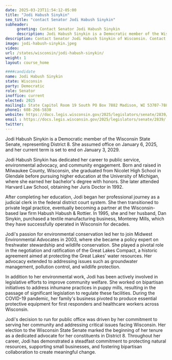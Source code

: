 ```yaml
---
date: 2025-03-23T11:54:12-05:00
title: "Jodi Habush Sinykin"
seo_title: "contact Senator Jodi Habush Sinykin"
subheader:
     greeting: Contact Senator Jodi Habush Sinykin
     description: Jodi Habush Sinykin is a Democratic member of the Wisconsin State Senate, representing District 8. She assumed office on January 6, 2025, and her current term is set to end on January 3, 2029.
description: Contact Senator Jodi Habush Sinykin of Wisconsin. Contact information for Jodi Habush Sinykin includes email address, phone number, and mailing address.
image: jodi-habush-sinykin.jpeg
video:
url: /states/wisconsin/jodi-habush-sinykin/
weight: 1
layout: course_home

####candidate
name: Jodi Habush Sinykin
state: Wisconsin
party: Democratic
role: Senator
inoffice: current
elected: 2025
mailing1: State Capitol Room 19 South PO Box 7882 Madison, WI 53707-7882
phone1: 608-266-5830
website: https://docs.legis.wisconsin.gov/2025/legislators/senate/2839/
email : https://docs.legis.wisconsin.gov/2025/legislators/senate/2839/
twitter: 
---
```

Jodi Habush Sinykin is a Democratic member of the Wisconsin State Senate, representing District 8. She assumed office on January 6, 2025, and her current term is set to end on January 3, 2029.

Jodi Habush Sinykin has dedicated her career to public service, environmental advocacy, and community engagement. Born and raised in Milwaukee County, Wisconsin, she graduated from Nicolet High School in Glendale before pursuing higher education at the University of Michigan, where she earned her bachelor's degree with honors. She later attended Harvard Law School, obtaining her Juris Doctor in 1992.

After completing her education, Jodi began her professional journey as a judicial clerk in the federal district court system. She then transitioned to private legal practice, eventually becoming a partner at the Wisconsin-based law firm Habush Habush & Rottier. In 1995, she and her husband, Dan Sinykin, purchased a textile manufacturing business, Monterey Mills, which they have successfully operated in Wisconsin for decades.

Jodi's passion for environmental conservation led her to join Midwest Environmental Advocates in 2003, where she became a policy expert on freshwater stewardship and wildlife conservation. She played a pivotal role in the negotiation and ratification of the Great Lakes Compact, a historic agreement aimed at protecting the Great Lakes' water resources. Her advocacy extended to addressing issues such as groundwater management, pollution control, and wildlife protection.

In addition to her environmental work, Jodi has been actively involved in legislative efforts to improve community welfare. She worked on bipartisan initiatives to address inhumane practices in puppy mills, resulting in the passage of significant legislation to regulate these facilities. During the COVID-19 pandemic, her family's business pivoted to produce essential protective equipment for first responders and healthcare workers across Wisconsin.

Jodi's decision to run for public office was driven by her commitment to serving her community and addressing critical issues facing Wisconsin. Her election to the Wisconsin State Senate marked the beginning of her tenure as a dedicated advocate for her constituents in District 8. Throughout her career, Jodi has demonstrated a steadfast commitment to protecting natural resources, supporting small businesses, and fostering bipartisan collaboration to create meaningful change.
